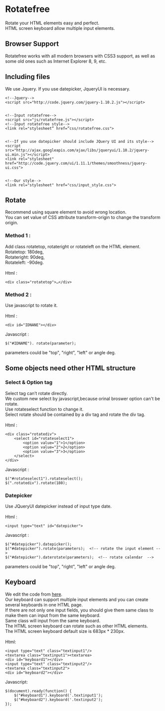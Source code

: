 Rotatefree
==============================
Rotate your HTML elements easy and perfect.<br>
HTML screen keyboard allow multiple input elements.

Browser Support
------------------------------
Rotatefree works with all modern browsers with CSS3 support, as well as some old ones such as Internet Explorer 8, 9, etc.

Including files 
------------------------------
We use Jquery. If you use datepicker, JqueryUI is necessary.

    <!--Jquery-->
    <script src="http://code.jquery.com/jquery-1.10.2.js"></script>


    <!--Input rotatefree-->
    <script src="js/rotatefree.js"></script>
    <!--Input rotatefree style-->
    <link rel="stylesheet” href=”css/rotatefree.css">


    <!--If you use datepicker should include JQuery UI and its style-->
    <script src="http://ajax.googleapis.com/ajax/libs/jqueryui/1.10.2/jquery-ui.min.js"></script>
    <link rel="stylesheet" href="http://code.jquery.com/ui/1.11.1/themes/smoothness/jquery-ui.css">


    <!--Our style-->
    <link rel="stylesheet" href="css/input_style.css">

Rotate
------------------------------
Recommend using square element to avoid wrong location.<br>
You can set value of CSS attribute transform-origin to change the transform origin.

### Method 1 :
Add class rotatetop, rotateright or rotateleft on the HTML element.<br>
Rotatetop: 180deg,<br>
Rotateright: 90deg,<br>
Rotateleft: -90deg.<br>
<br>
Html :

    <div class="rotatetop">…</div>

### Method 2 : 
Use javascript to rotate it.<br>
<br>
Html :

    <div id="IDNANE"></div>
Javascript :

    $("#IDNAME"). rotate(parameter);

parameters could be "top", "right", "left" or angle deg.

Some objects need other HTML structure
-----------------------------------------
### Select & Option tag 
Select tag can’t rotate directly.<br>
We custom new select by javascript,because orinal broswer option can't be rotate.<br>
Use rotateselect function to change it.<br>
Select rotate should be contained by a div tag and rotate the div tag.<br>
<br>
Html :

    <div class="rotatediv">
        <select id="rotateselect1">
    		<option value="1">1</option>
    		<option value="2">2</option>
    		<option value="3">3</option>
    	</select>
    </div>
Javascript :

    $("#rotateselect1").rotateselect();
    $(".rotatediv").rotate(180);

### Datepicker 
Use JQueryUI datepicker instead of input type date.<br>
<br>
Html :

    <input type="text" id="datepicker">
Javascript :

    $("#datepicker").datepicker();
    $("#datepicker").rotate(parameters);  <!-- rotate the input element -->
    $("#datepicker").daterotate(parameters);  <!-- rotate calendar  -->

parameters could be "top", "right", "left" or angle deg.

Keyboard
----------------------------------------
We edit the code from <a href="http://code.tutsplus.com/tutorials/creating-a-keyboard-with-css-and-jquery--net-5774">here</a>.<br>
Our keyboard can support multiple input elements and you can create several keyboards in one HTML page.<br>
If there are not only one input fields, you should give them same class to make them can input from the same keyboard.<br>
Same class will input from the same keyboard.<br>
The HTML screen keyboard can rotate such as other HTML elements.<br>
The HTML screen keyboard default size is 683px * 230px.<br>
<br>
Html:

    <input type="text" class="textinput1"/>
    <textarea class="textinput1"><textarea>
    <div id="keyboard1"></div>
    <input type="text" class="textinput2"/>
    <textarea class="textinput2">
    <div id="keyboard2"></div>
Javascript:

    $(document).ready(function() {
        $("#keyboard1").keyboard('.textinput1');
        $("#keyboard2").keyboard('.textinput2');
    });
